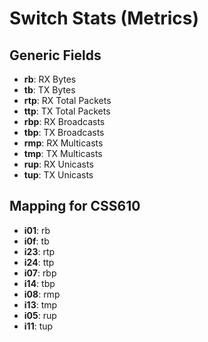 # Switch Stats (Metrics)

## Generic Fields

  * **rb**: RX Bytes
  * **tb**: TX Bytes
  * **rtp**: RX Total Packets
  * **ttp**: TX Total Packets
  * **rbp**: RX Broadcasts
  * **tbp**: TX Broadcasts
  * **rmp**: RX Multicasts
  * **tmp**: TX Multicasts
  * **rup**: RX Unicasts
  * **tup**: TX Unicasts

## Mapping for CSS610

  * **i01**: rb
  * **i0f**: tb
  * **i23**: rtp
  * **i24**: ttp
  * **i07**: rbp
  * **i14**: tbp
  * **i08**: rmp
  * **i13**: tmp
  * **i05**: rup
  * **i11**: tup
